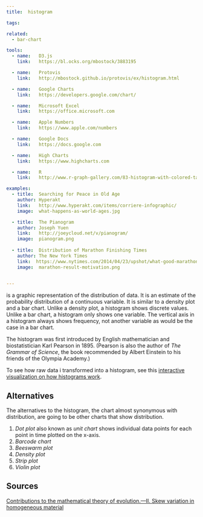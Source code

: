 ```yaml
---
title:  histogram

tags:

related:
  - bar-chart

tools:
  - name:   D3.js
    link:   https://bl.ocks.org/mbostock/3883195

  - name:   Protovis
    link:   http://mbostock.github.io/protovis/ex/histogram.html

  - name:   Google Charts
    link:   https://developers.google.com/chart/

  - name:   Microsoft Excel
    link:   https://office.microsoft.com

  - name:   Apple Numbers
    link:   https://www.apple.com/numbers

  - name:   Google Docs
    link:   https://docs.google.com

  - name:   High Charts
    link:   https://www.highcharts.com

  - name:   R
    link:   http://www.r-graph-gallery.com/83-histogram-with-colored-tail/

examples:
  - title:  Searching for Peace in Old Age
    author: Hyperakt
    link:   http://www.hyperakt.com/items/corriere-infographic/
    image:  what-happens-as-world-ages.jpg

  - title:  The Pianogram
    author: Joseph Yuen
    link:   http://joeycloud.net/v/pianogram/
    image:  pianogram.png
 
  - title:  Distribution of Marathon Finishing Times
    author: The New York Times
    link:  https://www.nytimes.com/2014/04/23/upshot/what-good-marathons-and-bad-investments-have-in-common.html?_r=0
    image:  marathon-result-motivation.png
    

---
```


is a graphic representation of the distribution of data. It is an estimate of the probability distribution of a continuous variable. It is similar to a density plot and a bar chart. Unlike a density plot, a histogram shows discrete values. Unlike a bar chart, a histogram only shows one variable. The vertical axis in a histogram always shows frequency, not another variable as would be the case in a bar chart.

<!--more-->
The histogram was first introduced by English mathematician and biostatistician Karl Pearson in 1895. (Pearson is also the author of *The Grammar of Science*, the book recommended by Albert Einstein to his friends of the Olympia Academy.)

To see how raw data i transformed into a histogram, see this [interactive visualization on how histograms work](http://tinlizzie.org/histograms).

## Alternatives
The alternatives to the histogram, the chart almost synonymous with distribution, are going to be other charts that show distribution.
1. *Dot plot* also known as *unit chart* shows individual data points for each point in time plotted on the x-axis.
2. *Barcode chart*
3. *Beeswarm plot*
4. *Density plot*
5. *Strip plot*
6. *Violin plot*

## Sources
[Contributions to the mathematical theory of evolution.—II. Skew variation in homogeneous material](http://rsta.royalsocietypublishing.org/content/186/343)
